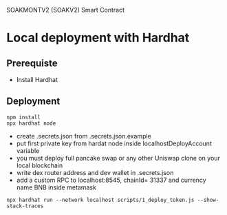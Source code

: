 SOAKMONTV2 (SOAKV2) Smart Contract

# Local deployment with Hardhat

## Prerequiste 
* Install Hardhat

## Deployment
```
npm install
npx hardhat node
```

* create .secrets.json from .secrets.json.example
* put first private key from hardat node inside localhostDeployAccount variable
* you must deploy full pancake swap or any other Uniswap clone on your local blockchain
* write dex router address and dev wallet in .secrets.json
* add a custom RPC to localhost:8545, chainId= 31337 and currency name BNB inside metamask

```
npx hardhat run --network localhost scripts/1_deploy_token.js --show-stack-traces
```